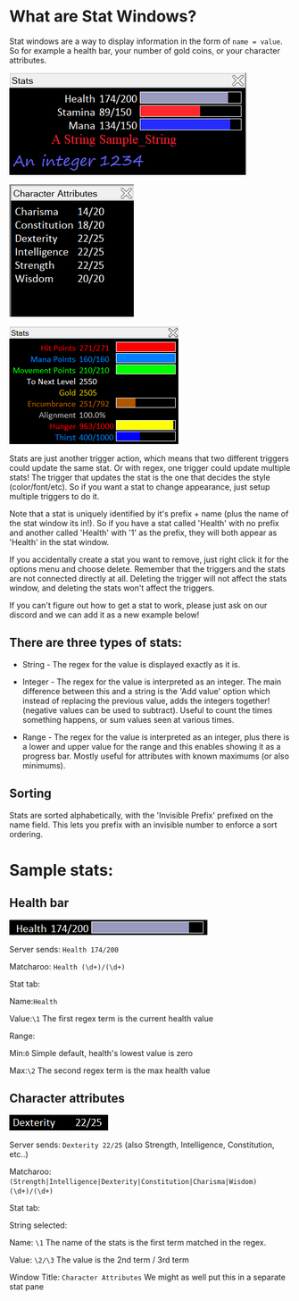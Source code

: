 # What are Stat Windows?

Stat windows are a way to display information in the form of `name = value`. So for example a health bar, your number of gold coins, or your character attributes.

![Sample](/images/Stats_Sample1.png)

![Sample](/images/Stats_Sample2.png)

![Sample](/images/Stats_Sample3.png)

Stats are just another trigger action, which means that two different triggers could update the same stat. Or with regex, one trigger could update multiple stats! The trigger that updates the stat is the one that decides the style (color/font/etc). So if you want a stat to change appearance, just setup multiple triggers to do it.

Note that a stat is uniquely identified by it's prefix + name (plus the name of the stat window its in!). So if you have a stat called 'Health' with no prefix and another called 'Health' with '1' as the prefix, they will both appear as 'Health' in the stat window.

If you accidentally create a stat you want to remove, just right click it for the options menu and choose delete. Remember that the triggers and the stats are not connected directly at all. Deleting the trigger will not affect the stats window, and deleting the stats won't affect the triggers.

If you can't figure out how to get a stat to work, please just ask on our discord and we can add it as a new example below!

## There are three types of stats:

* String - The regex for the value is displayed exactly as it is.

* Integer - The regex for the value is interpreted as an integer. The main difference between this and a string is the 'Add value' option which instead of replacing the previous value, adds the integers together! (negative values can be used to subtract). Useful to count the times something happens, or sum values seen at various times.

* Range - The regex for the value is interpreted as an integer, plus there is a lower and upper value for the range and this enables showing it as a progress bar. Mostly useful for attributes with known maximums (or also minimums).

## Sorting

Stats are sorted alphabetically, with the 'Invisible Prefix' prefixed on the name field. This lets you prefix with an invisible number to enforce a sort ordering.

# Sample stats:

## Health bar

![Sample](/images/Stat_HealthBar.png)

Server sends: `Health 174/200`

Matcharoo: `Health (\d+)/(\d+)`

Stat tab:

Name:`Health`

Value:`\1` The first regex term is the current health value

Range:

Min:`0` Simple default, health's lowest value is zero

Max:`\2` The second regex term is the max health value

## Character attributes

![Sample](/images/Stat_Dexterity.png)

Server sends: `Dexterity 22/25` (also Strength, Intelligence, Constitution, etc..)

Matcharoo: `(Strength|Intelligence|Dexterity|Constitution|Charisma|Wisdom) (\d+)/(\d+)`

Stat tab:

String selected:

Name: `\1` The name of the stats is the first term matched in the regex.

Value: `\2/\3` The value is the 2nd term / 3rd term

Window Title: `Character Attributes` We might as well put this in a separate stat pane
